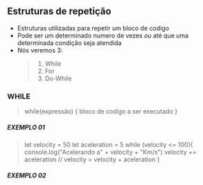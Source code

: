 ## Estruturas de repetição

- Estruturas utilizadas para repetir um bloco de codigo
- Pode ser um determinado numero de vezes *ou* até que uma determinada condição seja atendida
- Nós veremos 3:
  > 1. While
  > 2. For 
  > 3. Do-While

### WHILE

> while(expressão) {
> bloco de codigo a ser executado
> }
##### EXEMPLO 01 

>let velocity = 50
>let aceleration = 5
>while (velocity <= 100){
>    console.log("Acelerando a" + velocity + "Km/s")
>   velocity += aceleration // velocity = velocity + aceleration
>}

##### EXEMPLO 02 

